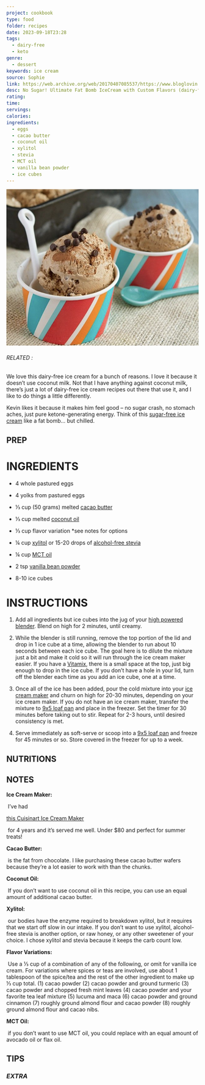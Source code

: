 ```yaml
---
project: cookbook
type: food
folder: recipes
date: 2023-09-18T23:28
tags:
  - dairy-free
  - keto
genre:
  - dessert
keywords: ice cream
source: Sophie
link: https://web.archive.org/web/20170407085537/https://www.bloglovin.com/blogs/healthful-pursuit-2366957/no-sugar-ultimate-fat-bomb-ice-cream-with-4419770214
desc: No Sugar! Ultimate Fat Bomb IceCream with Custom Flavors (dairy-free, nut-free, paleo, low-carb +keto)
rating: 
time: 
servings: 
calories: 
ingredients:
  - eggs
  - cacao butter
  - coconut oil
  - xylitol
  - stevia
  - MCT oil
  - vanilla bean powder
  - ice cubes
---
```


![IMAGE](image_117.png)

###### *RELATED* : 

We love this dairy-free ice cream for a bunch of reasons. I love it because it doesn’t use coconut milk. Not that I have anything against coconut milk, there’s just a lot of dairy-free ice cream recipes out there that use it, and I like to do things a little differently.

Kevin likes it because it makes him feel good – no sugar crash, no stomach aches, just pure ketone-generating energy. Think of this [sugar-free ice cream](https://web.archive.org/web/20170407085537/http://www.healthfulpursuit.com/tag/ice-cream/) like a fat bomb… but chilled.

## PREP


# INGREDIENTS

- 4 whole pastured eggs
    
- 4 yolks from pastured eggs
    
- ⅓ cup (50 grams) melted [cacao butter](http://amzn.to/1Ky08ya)
    
- ⅓ cup melted [coconut oil](http://amzn.to/1HAf53T)
    
- ⅓ cup flavor variation *see notes for options
    
- ¼ cup [xylitol](http://amzn.to/1gdtUNN) or 15-20 drops of [alcohol-free stevia](http://amzn.to/1gdtWVU)
    
- ¼ cup [MCT oil](https://bi198.isrefer.com/go/brainoctaneoil/a831/)
    
- 2 tsp [vanilla bean powder](http://amzn.to/1GSEorj)
    
- 8-10 ice cubes


# INSTRUCTIONS

1. Add all ingredients but ice cubes into the jug of your [high powered blender](http://amzn.to/1RUAvIp). Blend on high for 2 minutes, until creamy.
    
2. While the blender is still running, remove the top portion of the lid and drop in 1 ice cube at a time, allowing the blender to run about 10 seconds between each ice cube. The goal here is to dilute the mixture just a bit and make it cold so it will run through the ice cream maker easier. If you have a [Vitamix](http://amzn.to/1RUAvIp), there is a small space at the top, just big enough to drop in the ice cube. If you don’t have a hole in your lid, turn off the blender each time as you add an ice cube, one at a time.
    
3. Once all of the ice has been added, pour the cold mixture into your [ice cream maker](http://amzn.to/1JDuIVO) and churn on high for 20-30 minutes, depending on your ice cream maker. If you do not have an ice cream maker, transfer the mixture to [9x5 loaf pan](http://amzn.to/1RUAF2x) and place in the freezer. Set the timer for 30 minutes before taking out to stir. Repeat for 2-3 hours, until desired consistency is met.
    
4. Serve immediately as soft-serve or scoop into a [9x5 loaf pan](http://amzn.to/1RUAF2x) and freeze for 45 minutes or so. Store covered in the freezer for up to a week.


## NUTRITIONS



## NOTES


**Ice Cream Maker:**

 I’ve had 

[this Cuisinart Ice Cream Maker](http://amzn.to/1JDuIVO)

 for 4 years and it’s served me well. Under $80 and perfect for summer treats!

**Cacao Butter:**

 is the fat from chocolate. I like purchasing these cacao butter wafers because they’re a lot easier to work with than the chunks.

**Coconut Oil:**

 If you don’t want to use coconut oil in this recipe, you can use an equal amount of additional cacao butter.

**Xylitol:**

 our bodies have the enzyme required to breakdown xylitol, but it requires that we start off slow in our intake. If you don’t want to use xylitol, alcohol-free stevia is another option, or raw honey, or any other sweetener of your choice. I chose xylitol and stevia because it keeps the carb count low.

**Flavor Variations:**

 Use a ⅓ cup of a combination of any of the following, or omit for vanilla ice cream. For variations where spices or teas are involved, use about 1 tablespoon of the spice/tea and the rest of the other ingredient to make up ⅓ cup total. (1) cacao powder (2) cacao powder and ground turmeric (3) cacao powder and chopped fresh mint leaves (4) cacao powder and your favorite tea leaf mixture (5) lucuma and maca (6) cacao powder and ground cinnamon (7) roughly ground almond flour and cacao powder (8) roughly ground almond flour and cacao nibs.

**MCT Oil:**

 if you don’t want to use MCT oil, you could replace with an equal amount of avocado oil or flax oil.

## TIPS



### *EXTRA*



